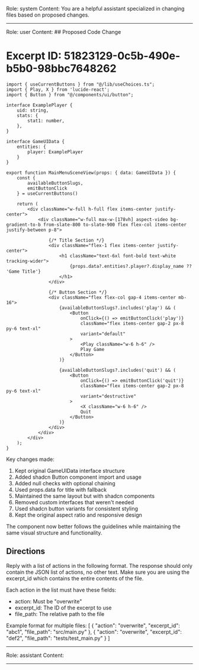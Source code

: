 Role: system
Content: You are a helpful assistant specialized in changing files based on proposed changes.
__________________
Role: user
Content: ## Proposed Code Change
# Excerpt ID: 51823129-0c5b-490e-b5b0-98bbc7648262
```tsx
import { useCurrentButtons } from "@/lib/useChoices.ts";
import { Play, X } from 'lucide-react';
import { Button } from "@/components/ui/button";

interface ExamplePlayer {
    uid: string,
    stats: {
        stat1: number,
    },
}

interface GameUIData {
    entities: {
        player: ExamplePlayer
    }
}

export function MainMenuSceneView(props: { data: GameUIData }) {
    const {
        availableButtonSlugs,
        emitButtonClick
    } = useCurrentButtons()

    return (
        <div className="w-full h-full flex items-center justify-center">
            <div className="w-full max-w-[178vh] aspect-video bg-gradient-to-b from-slate-800 to-slate-900 flex flex-col items-center justify-between p-8">
                
                {/* Title Section */}
                <div className="flex-1 flex items-center justify-center">
                    <h1 className="text-6xl font-bold text-white tracking-wider">
                        {props.data?.entities?.player?.display_name ?? 'Game Title'}
                    </h1>
                </div>

                {/* Button Section */}
                <div className="flex flex-col gap-4 items-center mb-16">
                    {availableButtonSlugs?.includes('play') && (
                        <Button
                            onClick={() => emitButtonClick('play')}
                            className="flex items-center gap-2 px-8 py-6 text-xl"
                            variant="default"
                        >
                            <Play className="w-6 h-6" />
                            Play Game
                        </Button>
                    )}

                    {availableButtonSlugs?.includes('quit') && (
                        <Button
                            onClick={() => emitButtonClick('quit')}
                            className="flex items-center gap-2 px-8 py-6 text-xl"
                            variant="destructive"
                        >
                            <X className="w-6 h-6" />
                            Quit
                        </Button>
                    )}
                </div>
            </div>
        </div>
    );
}
```

Key changes made:
1. Kept original GameUIData interface structure
2. Added shadcn Button component import and usage
3. Added null checks with optional chaining
4. Used props.data for title with fallback
5. Maintained the same layout but with shadcn components
6. Removed custom interfaces that weren't needed
7. Used shadcn button variants for consistent styling
8. Kept the original aspect ratio and responsive design

The component now better follows the guidelines while maintaining the same visual structure and functionality.

## Directions
Reply with a list of actions in the following format. The response should only contain the JSON list of actions, no other text.
Make sure you are using the excerpt_id which contains the entire contents of the file.

Each action in the list must have these fields:
- action: Must be "overwrite"
- excerpt_id: The ID of the excerpt to use
- file_path: The relative path to the file

Example format for multiple files:
[
    {
        "action": "overwrite",
        "excerpt_id": "abc1",
        "file_path": "src/main.py"
    },
    {
        "action": "overwrite",
        "excerpt_id": "def2",
        "file_path": "tests/test_main.py"
    }
]
__________________
Role: assistant
Content: 
__________________

